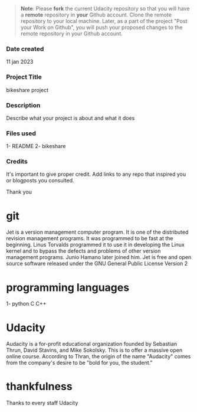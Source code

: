 >**Note**: Please **fork** the current Udacity repository so that you will have a **remote** repository in **your** Github account. Clone the remote repository to your local machine. Later, as a part of the project "Post your Work on Github", you will push your proposed changes to the remote repository in your Github account.

### Date created
11 jan 2023

### Project Title
bikeshare project

### Description
Describe what your project is about and what it does

### Files used
1- README
2- bikeshare

### Credits
It's important to give proper credit. Add links to any repo that inspired you or blogposts you consulted.

Thank you 

# git 
Jet is a version management computer program. It is one of the distributed revision management programs. It was programmed to be fast at the beginning. Linus Torvalds programmed it to use it in developing the Linux kernel and to bypass the defects and problems of other version management programs. Junio Hamano later joined him. Jet is free and open source software released under the GNU General Public License Version 2

# programming languages
1- python 
C
C++

# Udacity
Audacity is a for-profit educational organization founded by Sebastian Thrun, David Stavins, and Mike Sokolsky. This is to offer a massive open online course. According to Thran, the origin of the name "Audacity" comes from the company's desire to be "bold for you, the student."

# thankfulness
Thanks to every staff Udacity 